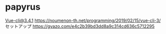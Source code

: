 # papyrus

Vue-cli@3.4.1
https://noumenon-th.net/programming/2019/02/15/vue-cli-3/
セットアップ
https://gyazo.com/e4c2b39bd3dd8a9c314cd636c5712295
